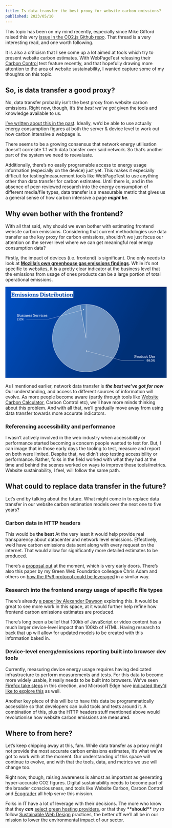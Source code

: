 ```yaml
---
title: Is data transfer the best proxy for website carbon emissions?
published: 2023/05/10
---
```


This topic has been on my mind recently, especially since Mike Gifford raised this very [issue in the CO2.js Github repo](https://github.com/thegreenwebfoundation/co2.js/issues/138). That thread is a very interesting read, and one worth following.

It is also a criticism that I see come up a lot aimed at tools which try to present website carbon estimates. With WebPageTest releasing their [Carbon Control](https://blog.webpagetest.org/posts/carbon-control/) test feature recently, and that hopefully drawing more attention to the area of website sustainability, I wanted capture some of my thoughts on this topic.

## So, is data transfer a good proxy?

No, data transfer probably isn’t the best proxy from website carbon emissions. Right now, though, it’s _the best we’ve got_ given the tools and knowledge available to us.

[I’ve written about this in the past](https://fershad.com/writing/website-carbon-beyond-data-transfer/). Ideally, we’d be able to use actually energy consumption figures at both the server & device level to work out how carbon intensive a webpage is.

There seems to be a growing consensus that network energy utilisation doesn’t correlate 1:1 with data transfer over said network. So that’s another part of the system we need to reevaluate.

Additionally, there’s no easily programable access to energy usage information (especially on the device) just yet. This makes it especially difficult for testing/measurement tools like WebPageTest to use anything other than data transfer for carbon estimates. Until there is, and in the absence of peer-reviewed research into the energy consumption of different media/file types, data transfer is a measurable metric that gives us a general sense of how carbon intensive a page **_might be_**.

## Why even bother with the frontend?

With all that said, why should we even bother with estimating frontend website carbon emissions. Considering that current methodologies use data transfer as the key proxy for carbon emissions, shouldn’t we just focus our attention on the server level where we can get meaningful real energy consumption data?

Firstly, the impact of devices (i.e. frontend) is significant. One only needs to look at [**Mozilla’s own greenhouse gas emissions findings**](https://blog.mozilla.org/en/mozilla/release-mozillas-greenhouse-gas-emissions-baseline/). While it’s not specific to websites, it is a pretty clear indicator at the business level that the emissions from usage of ones products can be a large portion of total operational emissions.

![ ](../../public/img/blog/d0fc5ea8b241ce725d4ed429fc92e553c2eea97a-1920x1080.png "Chart showing that 98% of Mozilla’s emissions in 2019 came from the use of their products.")

As I mentioned earlier, network data transfer is **_the best we’ve got for now_** Our understanding, and access to different sources of information will evolve. As more people become aware (partly through tools like [Website Carbon Calculator](https://www.websitecarbon.com/), Carbon Control etc), we’ll have more minds thinking about this problem. And with all that, we’ll gradually move away from using data transfer towards more accurate indicators.

### Referencing accessibility and performance

I wasn’t actively involved in the web industry when accessibility or performance started becoming a concern people wanted to test for. But, I can image that in those early days the tooling to test, measure and report on both were limited. Despite that, we didn’t stop testing accessibility or performance. Rather, folks in the field worked with what they had at the time and behind the scenes worked on ways to improve those tools/metrics. Website sustainability, I feel, will follow the same path.

## What could to replace data transfer in the future?

Let’s end by talking about the future. What might come in to replace data transfer in our website carbon estimation models over the next one to five years?

### Carbon data in HTTP headers

This would be **the best** At the very least it would help provide real transparency about datacenter and network level emissions. Effectively, we’d have carbon emissions data sent along with every request on the internet. That would allow for significantly more detailed estimates to be produced.

There’s a [proposal out](https://www.ietf.org/archive/id/draft-martin-http-carbon-emissions-scope-2-00.html) at the moment, which is very early doors. There’s also this paper by my Green Web Foundation colleague Chris Adam and others on [how the IPv6 protocol could be leveraged](https://www.thegreenwebfoundation.org/publications/extending-ipv6-to-support-carbon-aware-networking/) in a similar way.

### Research into the frontend energy usage of specific file types

There’s already [a paper by Alexander Dawson](https://websitesustainability.com/cache/files/research23.pdf) exploring this. It would be great to see more work in this space, at it would further help refine how frontend carbon emissions estimates are produced.

There’s long been a belief that 100kb of JavaScript or video content has a much larger device-level impact than 100kb of HTML. Having research to back that up will allow for updated models to be created with this information baked in.

### Device-level energy/emissions reporting built into browser dev tools

Currently, measuring device energy usage requires having dedicated infrastructure to perform measurements and tests. For this data to become more widely usable, it really needs to be built into browsers. We’ve seen [Firefox take steps](https://fershad.com/writing/co2e-estimates-in-firefox-profiler/) in this direction, and Microsoft Edge have [indicated they’d like to explore this](https://fershad.com/writing/microsoft-propose-sustainability-section-in-edge-devtools/) as well.

Another key piece of this will be to have this data be programmatically accessible so that developers can build tools and tests around it. A combination of this, plus the HTTP headers stuff mentioned above would revolutionise how website carbon emissions are measured.

## Where to from here?

Let’s keep chipping away at this, fam. While data transfer as a proxy might not provide the most accurate carbon emissions estimates, it’s what we’ve got to work with at the moment. Our understanding of this space will continue to evolve, and with that the tools, data, and metrics we use will change too.

Right now, though, raising awareness is almost as important as generating hyper-accurate CO2 figures. Digital sustainability needs to become part of the broader consciousness, and tools like Website Carbon, Carbon Control and [Ecograder](https://ecograder.com/) all help serve this mission.

Folks in IT have a lot of leverage with their decisions. The more who know that they **_can_** [select green hosting providers](https://www.thegreenwebfoundation.org/directory/), or that they **\*\***should**\*\*** _try to_ follow [Sustainable Web Design](https://sustainablewebdesign.org/) practices, the better off we’ll all be in our mission to lower the environmental impact of our sector.
